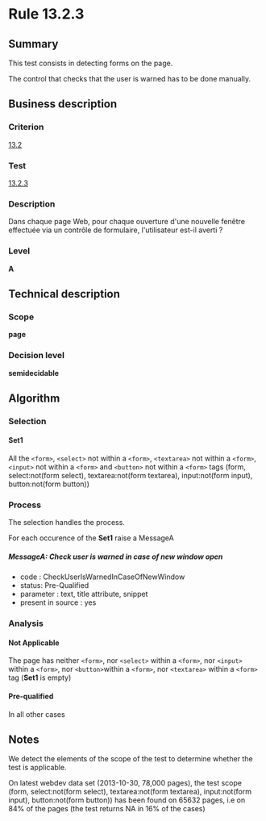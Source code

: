 # Rule 13.2.3

## Summary

This test consists in detecting forms on the page.

The control that checks that the user is warned has to be done manually.

## Business description

### Criterion

[13.2](http://references.modernisation.gouv.fr/referentiel-technique-0#crit-13-2)

### Test

[13.2.3](http://references.modernisation.gouv.fr/referentiel-technique-0#test-13-2-3)

### Description

Dans chaque page Web, pour chaque ouverture d'une nouvelle fen&ecirc;tre effectu&eacute;e via un contr&ocirc;le de formulaire, l'utilisateur est-il averti ?

### Level

**A**

## Technical description

### Scope

**page**

### Decision level

**semidecidable**

## Algorithm

### Selection

#### Set1

All the `<form>`, `<select>` not within a `<form>`, `<textarea>` not
within a `<form>`, `<input>` not within a `<form>` and `<button>` not within
a `<form>` tags (form, select:not(form select), textarea:not(form
textarea), input:not(form input), button:not(form button))

### Process

The selection handles the process.

For each occurence of the **Set1** raise a MessageA

##### MessageA: Check user is warned in case of new window open

-   code : CheckUserIsWarnedInCaseOfNewWindow
-   status: Pre-Qualified
-   parameter : text, title attribute, snippet
-   present in source : yes

### Analysis

#### Not Applicable

The page has neither `<form>`, nor `<select>` within a
`<form>`, nor `<input>` within a `<form>`, nor `<button>`within a `<form>`,
nor `<textarea>` within a `<form>` tag (**Set1** is empty)

#### Pre-qualified

In all other cases

## Notes

We detect the elements of the scope of the test to determine whether the
test is applicable.

On latest webdev data set (2013-10-30, 78,000 pages), the test scope
(form, select:not(form select), textarea:not(form textarea),
input:not(form input), button:not(form button)) has been found on 65632
pages, i.e on 84% of the pages (the test returns NA in 16% of the cases)
